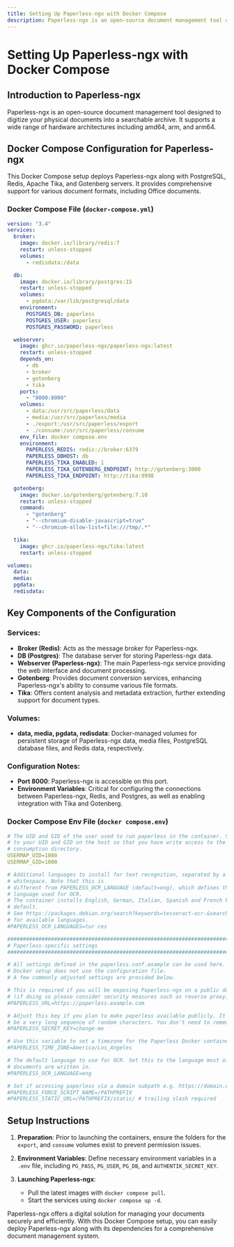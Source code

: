 ```yaml
---
title: Setting Up Paperless-ngx with Docker Compose
description: Paperless-ngx is an open-source document management tool designed to digitize your physical documents into a searchable archive. It supports a wide range of hardware architectures including amd64, arm, and arm64.
---
```


# Setting Up Paperless-ngx with Docker Compose

## Introduction to Paperless-ngx

Paperless-ngx is an open-source document management tool designed to digitize your physical documents into a searchable archive. It supports a wide range of hardware architectures including amd64, arm, and arm64.

## Docker Compose Configuration for Paperless-ngx

This Docker Compose setup deploys Paperless-ngx along with PostgreSQL, Redis, Apache Tika, and Gotenberg servers. It provides comprehensive support for various document formats, including Office documents.

### Docker Compose File (`docker-compose.yml`)

```yaml
version: "3.4"
services:
  broker:
    image: docker.io/library/redis:7
    restart: unless-stopped
    volumes:
      - redisdata:/data

  db:
    image: docker.io/library/postgres:15
    restart: unless-stopped
    volumes:
      - pgdata:/var/lib/postgresql/data
    environment:
      POSTGRES_DB: paperless
      POSTGRES_USER: paperless
      POSTGRES_PASSWORD: paperless

  webserver:
    image: ghcr.io/paperless-ngx/paperless-ngx:latest
    restart: unless-stopped
    depends_on:
      - db
      - broker
      - gotenberg
      - tika
    ports:
      - "8000:8000"
    volumes:
      - data:/usr/src/paperless/data
      - media:/usr/src/paperless/media
      - ./export:/usr/src/paperless/export
      - ./consume:/usr/src/paperless/consume
    env_file: docker compose.env
    environment:
      PAPERLESS_REDIS: redis://broker:6379
      PAPERLESS_DBHOST: db
      PAPERLESS_TIKA_ENABLED: 1
      PAPERLESS_TIKA_GOTENBERG_ENDPOINT: http://gotenberg:3000
      PAPERLESS_TIKA_ENDPOINT: http://tika:9998

  gotenberg:
    image: docker.io/gotenberg/gotenberg:7.10
    restart: unless-stopped
    command:
      - "gotenberg"
      - "--chromium-disable-javascript=true"
      - "--chromium-allow-list=file:///tmp/.*"

  tika:
    image: ghcr.io/paperless-ngx/tika:latest
    restart: unless-stopped

volumes:
  data:
  media:
  pgdata:
  redisdata:
```

## Key Components of the Configuration

### Services:

- **Broker (Redis)**: Acts as the message broker for Paperless-ngx.
- **DB (Postgres)**: The database server for storing Paperless-ngx data.
- **Webserver (Paperless-ngx)**: The main Paperless-ngx service providing the web interface and document processing.
- **Gotenberg**: Provides document conversion services, enhancing Paperless-ngx's ability to consume various file formats.
- **Tika**: Offers content analysis and metadata extraction, further extending support for document types.

### Volumes:

- **data, media, pgdata, redisdata**: Docker-managed volumes for persistent storage of Paperless-ngx data, media files, PostgreSQL database files, and Redis data, respectively.

### Configuration Notes:

- **Port 8000**: Paperless-ngx is accessible on this port.
- **Environment Variables**: Critical for configuring the connections between Paperless-ngx, Redis, and Postgres, as well as enabling integration with Tika and Gotenberg.

### Docker Compose Env File (`docker compose.env`)

```yaml
# The UID and GID of the user used to run paperless in the container. Set this
# to your UID and GID on the host so that you have write access to the
# consumption directory.
USERMAP_UID=1000
USERMAP_GID=1000

# Additional languages to install for text recognition, separated by a
# whitespace. Note that this is
# different from PAPERLESS_OCR_LANGUAGE (default=eng), which defines the
# language used for OCR.
# The container installs English, German, Italian, Spanish and French by
# default.
# See https://packages.debian.org/search?keywords=tesseract-ocr-&searchon=names&suite=buster
# for available languages.
#PAPERLESS_OCR_LANGUAGES=tur ces

###############################################################################
# Paperless-specific settings                                                 #
###############################################################################

# All settings defined in the paperless.conf.example can be used here. The
# Docker setup does not use the configuration file.
# A few commonly adjusted settings are provided below.

# This is required if you will be exposing Paperless-ngx on a public domain
# (if doing so please consider security measures such as reverse proxy)
#PAPERLESS_URL=https://paperless.example.com

# Adjust this key if you plan to make paperless available publicly. It should
# be a very long sequence of random characters. You don't need to remember it.
#PAPERLESS_SECRET_KEY=change-me

# Use this variable to set a timezone for the Paperless Docker containers. If not specified, defaults to UTC.
#PAPERLESS_TIME_ZONE=America/Los_Angeles

# The default language to use for OCR. Set this to the language most of your
# documents are written in.
#PAPERLESS_OCR_LANGUAGE=eng

# Set if accessing paperless via a domain subpath e.g. https://domain.com/PATHPREFIX and using a reverse-proxy like traefik or nginx
#PAPERLESS_FORCE_SCRIPT_NAME=/PATHPREFIX
#PAPERLESS_STATIC_URL=/PATHPREFIX/static/ # trailing slash required

```

## Setup Instructions

1. **Preparation**: Prior to launching the containers, ensure the folders for the `export`, and `consume` volumes exist to prevent permission issues.
   
2. **Environment Variables**: Define necessary environment variables in a `.env` file, including `PG_PASS`, `PG_USER`, `PG_DB`, and `AUTHENTIK_SECRET_KEY`.

3. **Launching Paperless-ngx**:
   - Pull the latest images with `docker compose pull`.
   - Start the services using `docker compose up -d`.

Paperless-ngx offers a digital solution for managing your documents securely and efficiently. With this Docker Compose setup, you can easily deploy Paperless-ngx along with its dependencies for a comprehensive document management system.
